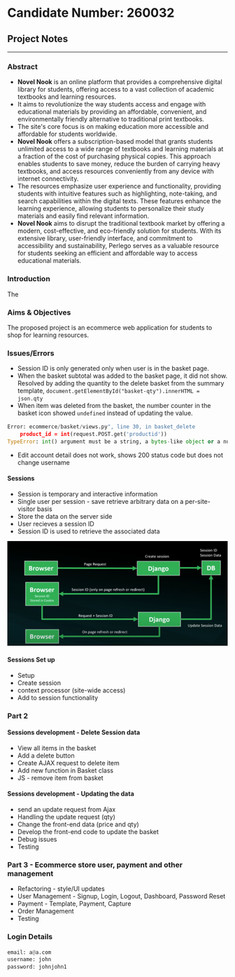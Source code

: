 # Candidate Number: 260032

## Project Notes

---

### Abstract

- **Novel Nook** is an online platform that provides a comprehensive digital library for students, offering access to a vast collection of academic textbooks and learning resources.
- It aims to revolutionize the way students access and engage with educational materials by providing an affordable, convenient, and environmentally friendly alternative to traditional print textbooks.
- The site's core focus is on making education more accessible and affordable for students worldwide.
- **Novel Nook** offers a subscription-based model that grants students unlimited access to a wide range of textbooks and learning materials at a fraction of the cost of purchasing physical copies. This approach enables students to save money, reduce the burden of carrying heavy textbooks, and access resources conveniently from any device with internet connectivity.
- The resources emphasize user experience and functionality, providing students with intuitive features such as highlighting, note-taking, and search capabilities within the digital texts. These features enhance the learning experience, allowing students to personalize their study materials and easily find relevant information.
- **Novel Nook** aims to disrupt the traditional textbook market by offering a modern, cost-effective, and eco-friendly solution for students. With its extensive library, user-friendly interface, and commitment to accessibility and sustainability, Perlego serves as a valuable resource for students seeking an efficient and affordable way to access educational materials.

### Introduction

The

### Aims & Objectives

The proposed project is an ecommerce web application for students to shop for learning resources.

### Issues/Errors

- Session ID is only generated only when user is in the basket page.
- When the basket subtotal was added to the basket page, it did not show. Resolved by adding the quantity to the delete basket from the summary template, `document.getElementById("basket-qty").innerHTML = json.qty`
- When item was deleted from the basket, the number counter in the basket icon showed `undefined` instead of updating the value.

``` python
Error: ecommerce/basket/views.py", line 30, in basket_delete
    product_id = int(request.POST.get('productid'))
TypeError: int() argument must be a string, a bytes-like object or a number, not 'NoneType'
```

- Edit account detail does not work, shows 200 status code but does not change username

#### Sessions

- Session is temporary and interactive information
- Single user per session - save retrieve arbitrary data on a per-site-visitor basis
- Store the data on the server side
- User recieves a session ID
- Session ID is used to retrieve the associated data

![Sessions](./media/images/sessions.png)

#### Sessions Set up

- Setup
- Create session
- context processor (site-wide access)
- Add to session functionality

### Part 2

#### Sessions development - Delete Session data

- View all items in the basket
- Add a delete button
- Create AJAX request to delete item
- Add new function in Basket class
- JS - remove item from basket

#### Sessions development - Updating the data

- send an update request from Ajax
- Handling the update request (qty)
- Change the front-end data (price and qty)
- Develop the front-end code to update the basket
- Debug issues
- Testing

### Part 3 - Ecommerce store user, payment and other management

- Refactoring - style/UI updates
- User Management - Signup, Login, Logout, Dashboard, Password Reset
- Payment - Template, Payment, Capture
- Order Management
- Testing

### Login Details

```python
email: a@a.com
username: john
password: johnjohn1
```
